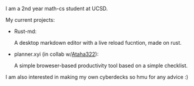 I am a 2nd year math-cs student at UCSD.

My current projects:

- Rust-md:

  A desktop markdown editor with a live reload fucntion, made on rust. 
  
- planner.xyi (in collab w/[Ataha322](https://github.com/ataha322)): 

  A simple broweser-based productivity tool based on a simple checklist.
  
  
I am also interested in making my own cyberdecks so hmu for any advice :)
